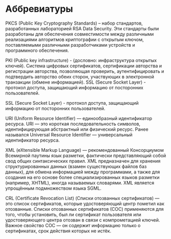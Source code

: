 # Аббревиатуры

PKCS (Public Key Cryptography Standards) – набор стандартов, разработанных лабораторией RSA Data Security. Эти стандарты были разработаны для обеспечения совместимости между различными реализациями алгоритмов криптографии с открытым ключом, поставляемыми различными разработчиками устройств и программного обеспечения.

PKI (Public key infrastructure) - (дословно: инфраструктура открытых ключей). Система цифровых сертификатов, сертификации авторства и регистрации авторства, позволяющая проверить, аутентифицировать и подтвердить авторство обеих сторон, участвующих в электронной транзакции (обмене информацией).
SSL (Secure Socket Layer) - протокол доступа, защищающий информацию от посторонних пользователей.

SSL (Secure Socket Layer) - протокол доступа, защищающий информацию от посторонних пользователей.

URI (Uniform Resource Identifier) — единообразный идентификатор ресурса. URI — это короткая последовательность символов, идентифицирующая абстрактный или физический ресурс. Ранее назывался Universal Resource Identifier — универсальный идентификатор ресурса.

XML (eXtensible Markup Language) — рекомендованный Консорциумом Всемирной паутины язык разметки, фактически представляющий собой свод общих синтаксических правил. XML предназначен для хранения структурированных данных (взамен существующих файлов баз данных), для обмена информацией между программами, а также для создания на его основе более специализированных языков разметки (например, XHTML), иногда называемых словарями. XML является упрощённым подмножеством языка SGML.

CRL (Certificate Revocation List) (Списки отозванных сертификатов) — это список сертификатов, которые удостоверяющий центр пометил как отозванные. Списки отозванных сертификатов (СОС) применяются для того, чтобы установить, был ли сертификат пользователя или удостоверяющего центра отозван в связи с компрометацией ключей. Важное свойство СОС — он содержит информацию только о сертификатах, срок действия которых не истёк. 
